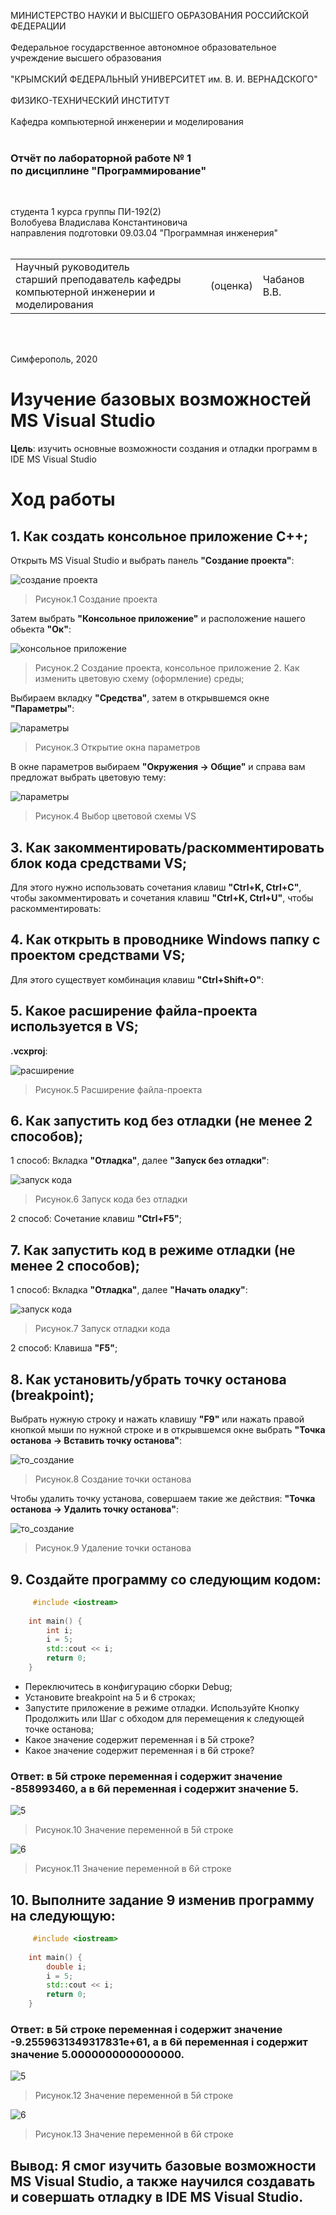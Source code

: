 МИНИСТЕРСТВО НАУКИ  И ВЫСШЕГО ОБРАЗОВАНИЯ РОССИЙСКОЙ ФЕДЕРАЦИИ<br/>  
Федеральное государственное автономное образовательное учреждение высшего образования<br/>  
"КРЫМСКИЙ ФЕДЕРАЛЬНЫЙ УНИВЕРСИТЕТ им. В. И. ВЕРНАДСКОГО"<br/>  
ФИЗИКО-ТЕХНИЧЕСКИЙ ИНСТИТУТ<br/>  
Кафедра компьютерной инженерии и моделирования
<br/><br/>

### Отчёт по лабораторной работе № 1<br/> по дисциплине "Программирование"
<br/>

студента 1 курса группы ПИ-192(2)  
Волобуева Владислава Константиновича <br/>
направления подготовки 09.03.04 "Программная инженерия"  
<br/>

<table>
<tr><td>Научный руководитель<br/> старший преподаватель кафедры<br/> компьютерной инженерии и моделирования</td>
<td>(оценка)</td>
<td>Чабанов В.В.</td>
</tr>
</table>
<br/><br/>

Симферополь, 2020






# Изучение базовых возможностей MS Visual Studio

**Цель**: изучить основные возможности создания и отладки программ в IDE MS Visual Studio

# Ход работы

## 1. Как создать консольное приложение C++;

Открыть MS Visual Studio и выбрать панель **"Создание проекта"**:

![создание проекта](https://sun9-45.userapi.com/c855724/v855724233/1e1648/5DQKHP2igBU.jpg)

>Рисунок.1 Создание проекта 

Затем выбрать **"Консольное приложение"** и расположение нашего обьекта **"Ок"**:

![консольное приложение](https://sun9-15.userapi.com/c855724/v855724233/1e1517/CjEAqjFZm_c.jpg)

>Рисунок.2 Создание проекта, консольное приложение 2. Как изменить цветовую схему (оформление) среды;

Выбираем вкладку **"Средства"**, затем в открывшемся окне **"Параметры"**:

![параметры](https://sun9-32.userapi.com/iQ8O97X9H8dM9B44-x6msS_jtiWDkhWSLMtmnw/tJ26KnaE99M.jpg)

>Рисунок.3 Открытие окна параметров

В окне параметров выбираем **"Окружения -> Общие"** и справа вам предложат выбрать цветовую тему:

![параметры](https://sun1.43222.userapi.com/Iv5cy4rsuYpaugpxKzcIl-LeWeRX6G0yuQgN-g/f2STURxP5Uw.jpg)

>Рисунок.4 Выбор цветовой схемы VS

## 3. Как закомментировать/раскомментировать блок кода средствами VS;

Для этого нужно использовать сочетания клавиш **"Ctrl+K, Ctrl+C"**, чтобы закомментировать и сочетания клавиш **"Ctrl+K, Ctrl+U"**, чтобы раскомментировать:

## 4. Как открыть в проводнике Windows папку с проектом средствами VS;

Для этого существует комбинация клавиш **"Ctrl+Shift+O"**:

## 5. Какое расширение файла-проекта используется в VS;

**.vcxproj**:

![расширение](https://sun9-17.userapi.com/Dx0mdza33iRMEkwllMAQwqSF0ezhbBMDdmU7fA/WvWVGtEKIjU.jpg)

>Рисунок.5 Расширение файла-проекта

## 6. Как запустить код без отладки (не менее 2 способов);

1 способ: Вкладка **"Отладка"**, далее **"Запуск без отладки"**:
		
![запуск кода](https://sun3.43222.userapi.com/1dFmBvY8vk1KAy1S-1ek0EIMbCbytORuA8nENQ/1gdX4qX7ues.jpg)

>Рисунок.6 Запуск кода без отладки

2 способ: Сочетание клавиш **"Ctrl+F5"**;

## 7. Как запустить код в режиме отладки (не менее 2 способов);

1 способ: Вкладка **"Отладка"**, далее **"Начать оладку"**:

![запуск кода](https://sun9-57.userapi.com/FWjP9OyHeNZrqO2DIWILUt5ZRl6YtvEPuPPTTw/gMrC5WXtz-4.jpg)

>Рисунок.7 Запуск отладки кода

2 способ: Клавиша **"F5"**;

## 8. Как установить/убрать точку останова (breakpoint);

Выбрать нужную строку и нажать клавишу **"F9"** или нажать правой кнопкой мыши по нужной строке и в открывшемся окне выбрать **"Точка останова -> Вставить точку останова"**:

![то_создание](https://sun2.43222.userapi.com/FzYrud9ysAX93V5p2XD300fDRdWpMIoght0VzQ/GHD_DOAFIs0.jpg)

>Рисунок.8 Создание точки останова

Чтобы удалить точку установа, совершаем такие же действия: **"Точка останова -> Удалить точку останова"**:

![то_создание](https://sun9-10.userapi.com/3DyPIwIiCH-L3uwFH_PmhmfEwmAFapR21aJfKA/JLsdx4JgfqU.jpg)

>Рисунок.9 Удаление точки останова

## 9. Создайте программу со следующим кодом:
```c++
     #include <iostream>
	 
 	int main() {
    	int i;
    	i = 5;
    	std::cout << i;
    	return 0;
	}
```
 - Переключитесь в конфигурацию сборки Debug;
 - Установите breakpoint на 5 и 6 строках;
 - Запустите приложение в режиме отладки. Используйте Кнопку Продолжить или Шаг с обходом для перемещения к следующей точке останова;
 - Какое значение содержит переменная i в 5й строке?
 - Какое значение содержит переменная i в 6й строке?
 
### Ответ: в 5й строке переменная i содержит значение **-858993460**, а в 6й переменная i содержит значение **5**.

![5](https://sun3.43222.userapi.com/pAELlkeR5uzyBvozckHjH449P2zpxDR8MfF2-A/OvmVJQqMvmk.jpg)

>Рисунок.10 Значение переменной в 5й строке

![6](https://sun2.43222.userapi.com/cTORdM82nCM4suxeto7CwfKL60_UQ3mzS01vHA/yxnI8HELtyY.jpg)

>Рисунок.11 Значение переменной в 6й строке

## 10. Выполните задание 9 изменив программу на следующую:
```c++
	 #include <iostream>
	 
 	int main() {
    	double i;
    	i = 5;
    	std::cout << i;
    	return 0;
	}
```
### Ответ: в 5й строке переменная i содержит значение **-9.2559631349317831e+61**, а в 6й переменная i содержит значение **5.0000000000000000**.

![5](https://sun1.43222.userapi.com/gklEf_wyq7DZ7BvOzYS_pjAl7-wI1BeKzVCdDg/5HaEn5iI_rc.jpg)

>Рисунок.12 Значение переменной в 5й строке

![6](https://sun9-39.userapi.com/z0TnafOm945uQ5oZpkWifa2EyUwQezX6GAcxyw/XLoPlGi0ESo.jpg)

>Рисунок.13 Значение переменной в 6й строке

## Вывод: Я смог изучить базовые возможности MS Visual Studio, а также научился создавать и совершать отладку в IDE MS Visual Studio.
